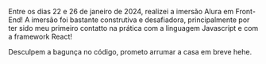 Entre os dias 22 e 26 de janeiro de 2024, realizei a imersão Alura em Front-End!
A imersão foi bastante construtiva e desafiadora, principalmente por ter sido meu primeiro contatto na prática com a linguagem Javascript e com a framework React!

Desculpem a bagunça no código, prometo arrumar a casa em breve hehe.
